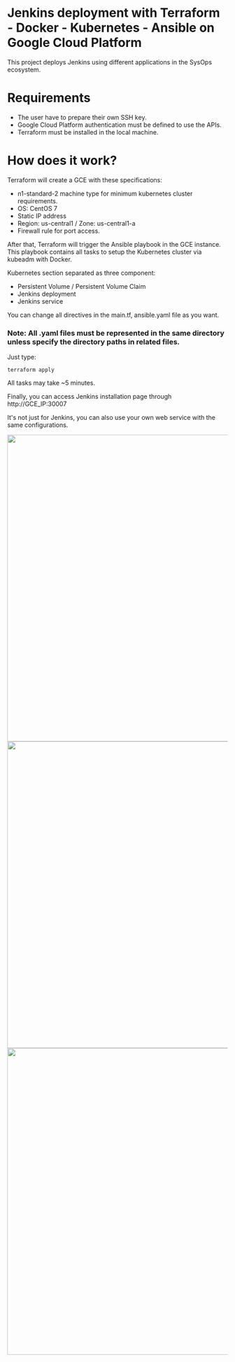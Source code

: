 # Jenkins deployment with Terraform - Docker - Kubernetes - Ansible on Google Cloud Platform

This project deploys Jenkins using different applications in the SysOps ecosystem.

# Requirements

- The user have to prepare their own SSH key.
- Google Cloud Platform authentication must be defined to use the APIs.
- Terraform must be installed in the local machine.

# How does it work?

Terraform will create a GCE with these specifications:

- n1-standard-2 machine type for minimum kubernetes cluster requirements.
- OS: CentOS 7
- Static IP address
- Region: us-central1 / Zone: us-central1-a
- Firewall rule for port access.

After that, Terraform will trigger the Ansible playbook in the GCE instance. This playbook contains all tasks to setup the Kubernetes cluster via kubeadm with Docker.

Kubernetes section separated as three component:

- Persistent Volume / Persistent Volume Claim
- Jenkins deployment
- Jenkins service


You can change all directives in the main.tf, ansible.yaml file as you want.

### Note: All .yaml files must be represented in the same directory unless specify the directory paths in related files.

Just type:

```terraform apply```

All tasks may take ~5 minutes.

Finally, you can access Jenkins installation page through http://GCE_IP:30007

It's not just for Jenkins, you can also use your own web service with the same configurations.

<img src="https://github.com/DenizParlak/jenkinsops/blob/master/jen1.png" width="700">
<img src="https://github.com/DenizParlak/jenkinsops/blob/master/jen2.png" width="700">

<img src="https://github.com/DenizParlak/jenkinsops/blob/master/jen3.png" width="700">
